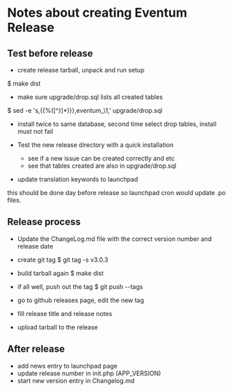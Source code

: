 Notes about creating Eventum Release
====================================

Test before release
-------------------

- create release tarball, unpack and run setup

$ make dist

- make sure upgrade/drop.sql lists all created tables

$ sed -e 's,{{%\([^}]*\)}},eventum_\1,' upgrade/drop.sql

- install twice to same database, second time select drop tables, install must not fail

- Test the new release directory with a quick installation
  * see if a new issue can be created correctly and etc
  * see that tables created are also in upgrade/drop.sql

- update translation keywords to launchpad

this should be done day before release so launchpad cron would update .po files.

Release process
---------------

- Update the ChangeLog.md file with the correct version number and release date

- create git tag
$ git tag -s v3.0.3

- build tarball again
$ make dist

- if all well, push out the tag
$ git push --tags

- go to github releases page, edit the new tag
- fill release title and release notes
- upload tarball to the release

After release
-------------

- add news entry to launchpad page
- update release number in init.php (APP_VERSION)
- start new version entry in Changelog.md
